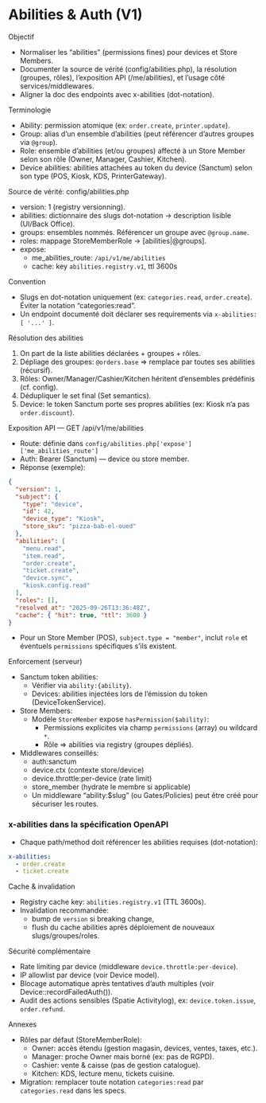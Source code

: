 # Abilities & Auth (V1)

Objectif
- Normaliser les “abilities” (permissions fines) pour devices et Store Members.
- Documenter la source de vérité (config/abilities.php), la résolution (groupes, rôles), l’exposition API (/me/abilities), et l’usage côté services/middlewares.
- Aligner la doc des endpoints avec x-abilities (dot-notation).

Terminologie
- Ability: permission atomique (ex: `order.create`, `printer.update`).
- Group: alias d’un ensemble d’abilities (peut référencer d’autres groupes via `@group`).
- Role: ensemble d’abilities (et/ou groupes) affecté à un Store Member selon son rôle (Owner, Manager, Cashier, Kitchen).
- Device abilities: abilities attachées au token du device (Sanctum) selon son type (POS, Kiosk, KDS, PrinterGateway).

Source de vérité: config/abilities.php
- version: 1 (registry versionning).
- abilities: dictionnaire des slugs dot-notation -> description lisible (UI/Back Office).
- groups: ensembles nommés. Référencer un groupe avec `@group.name`.
- roles: mappage StoreMemberRole -> [abilities|@groups].
- expose:
    - me_abilities_route: `/api/v1/me/abilities`
    - cache: key `abilities.registry.v1`, ttl 3600s

Convention
- Slugs en dot-notation uniquement (ex: `categories.read`, `order.create`). Éviter la notation “categories:read”.
- Un endpoint documenté doit déclarer ses requirements via `x-abilities: [ '...' ]`.

Résolution des abilities
1) On part de la liste abilities déclarées + groupes + rôles.
2) Dépliage des groupes: `@orders.base` => remplace par toutes ses abilities (récursif).
3) Rôles: Owner/Manager/Cashier/Kitchen héritent d’ensembles prédéfinis (cf. config).
4) Dédupliquer le set final (Set semantics).
5) Device: le token Sanctum porte ses propres abilities (ex: Kiosk n’a pas `order.discount`).

Exposition API — GET /api/v1/me/abilities
- Route: définie dans `config/abilities.php['expose']['me_abilities_route']`
- Auth: Bearer (Sanctum) — device ou store member.
- Réponse (exemple):
```json
{
  "version": 1,
  "subject": {
    "type": "device", 
    "id": 42, 
    "device_type": "Kiosk", 
    "store_sku": "pizza-bab-el-oued"
  },
  "abilities": [
    "menu.read",
    "item.read",
    "order.create",
    "ticket.create",
    "device.sync",
    "kiosk.config.read"
  ],
  "roles": [], 
  "resolved_at": "2025-09-26T13:36:48Z",
  "cache": { "hit": true, "ttl": 3600 }
}
```
- Pour un Store Member (POS), `subject.type = "member"`, inclut `role` et éventuels `permissions` spécifiques s’ils existent.

Enforcement (serveur)
- Sanctum token abilities:
    - Vérifier via `ability:{ability}`.
    - Devices: abilities injectées lors de l’émission du token (DeviceTokenService).
- Store Members:
    - Modèle `StoreMember` expose `hasPermission($ability)`:
        - Permissions explicites via champ `permissions` (array) ou wildcard `*`.
        - Rôle => abilities via registry (groupes dépliés).
- Middlewares conseillés:
    - auth:sanctum
    - device.ctx (contexte store/device)
    - device.throttle:per-device (rate limit)
    - store_member (hydrate le membre si applicable)
    - Un middleware “ability:$slug” (ou Gates/Policies) peut être créé pour sécuriser les routes.

### x-abilities dans la spécification OpenAPI
- Chaque path/method doit référencer les abilities requises (dot-notation):
```yaml
x-abilities:
  - order.create
  - ticket.create
```

Cache & invalidation
- Registry cache key: `abilities.registry.v1` (TTL 3600s).
- Invalidation recommandée:
  - bump de `version` si breaking change,
  - flush du cache abilities après déploiement de nouveaux slugs/groupes/roles.

Sécurité complémentaire
- Rate limiting par device (middleware `device.throttle:per-device`).
- IP allowlist par device (voir Device model).
- Blocage automatique après tentatives d’auth multiples (voir Device::recordFailedAuth()).
- Audit des actions sensibles (Spatie Activitylog), ex: `device.token.issue`, `order.refund`.

Annexes
- Rôles par défaut (StoreMemberRole):
    - Owner: accès étendu (gestion magasin, devices, ventes, taxes, etc.).
    - Manager: proche Owner mais borné (ex: pas de RGPD).
    - Cashier: vente & caisse (pas de gestion catalogue).
    - Kitchen: KDS, lecture menu, tickets cuisine.
- Migration: remplacer toute notation `categories:read` par `categories.read` dans les specs.
